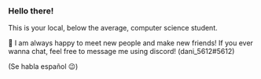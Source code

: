### Hello there!

This is your local, below the average, computer science student.

:scroll: I am always happy to meet new people and make new friends! If you ever wanna chat, feel free to message me using discord! (dani_5612#5612)

(Se habla español :wink:)


 <!--
**dani5612/dani5612** is a ✨ _special_ ✨ repository because its `README.md` (this file) appears on your GitHub profile.

Here are some ideas to get you started:

- 🔭 I’m currently working on ...
- 🌱 I’m currently learning ...
- 👯 I’m looking to collaborate on ...
- 🤔 I’m looking for help with ...
- 💬 Ask me about ...
- 📫 How to reach me: ...
- 😄 Pronouns: ...
- ⚡ Fun fact: ...
-->
